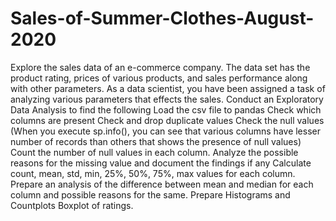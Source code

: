 # Sales-of-Summer-Clothes-August-2020

Explore the sales data of an e-commerce company. The data set has the product rating, prices of various products, and sales performance along with other parameters. As a data scientist, you have been assigned a task of analyzing various parameters that effects the sales. Conduct an Exploratory Data Analysis to find the following Load the csv file to pandas Check which columns are present Check and drop duplicate values Check the null values (When you execute sp.info(), you can see that various columns have lesser number of records than others that shows the presence of null values) Count the number of null values in each column. Analyze the possible reasons for the missing value and document the findings if any Calculate count, mean, std, min, 25%, 50%, 75%, max values for each column. Prepare an analysis of the difference between mean and median for each column and possible reasons for the same. Prepare Histograms and Countplots Boxplot of ratings.
